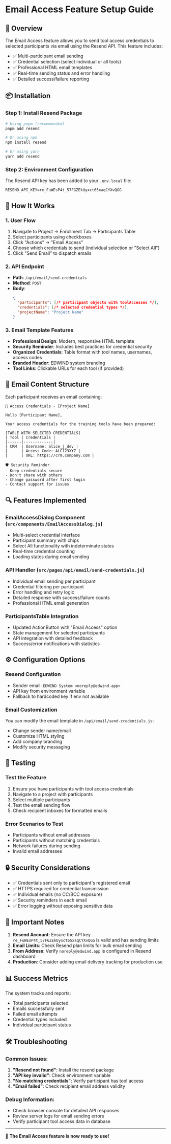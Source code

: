# Email Access Feature Setup Guide

## 🚀 Overview

The Email Access feature allows you to send tool access credentials to selected participants via email using the Resend API. This feature includes:

- ✅ Multi-participant email sending
- ✅ Credential selection (select individual or all tools)
- ✅ Professional HTML email templates
- ✅ Real-time sending status and error handling
- ✅ Detailed success/failure reporting

## 📦 Installation

### Step 1: Install Resend Package
```bash
# Using pnpm (recommended)
pnpm add resend

# Or using npm
npm install resend

# Or using yarn
yarn add resend
```

### Step 2: Environment Configuration
The Resend API key has been added to your `.env.local` file:
```env
RESEND_API_KEY=re_FuWEsP4t_57FGZEkUyxct65xaqCYXvQGG
```

## 🔧 How It Works

### 1. **User Flow**
1. Navigate to Project → Enrollment Tab → Participants Table
2. Select participants using checkboxes
3. Click "Actions" → "Email Access"
4. Choose which credentials to send (individual selection or "Select All")
5. Click "Send Email" to dispatch emails

### 2. **API Endpoint**
- **Path**: `/api/email/send-credentials`
- **Method**: `POST`
- **Body**:
  ```json
  {
    "participants": [/* participant objects with toolAccesses */],
    "credentials": [/* selected credential types */],
    "projectName": "Project Name"
  }
  ```

### 3. **Email Template Features**
- **Professional Design**: Modern, responsive HTML template
- **Security Reminder**: Includes best practices for credential security
- **Organized Credentials**: Table format with tool names, usernames, access codes
- **Branded Header**: EDWIND system branding
- **Tool Links**: Clickable URLs for each tool (if provided)

## 📧 Email Content Structure

Each participant receives an email containing:

```
🔐 Access Credentials - [Project Name]

Hello [Participant Name],

Your access credentials for the training tools have been prepared:

[TABLE WITH SELECTED CREDENTIALS]
| Tool | Credentials |
|------|-------------|
| CRM  | Username: alice_j_dev |
|      | Access Code: ALC123XYZ |
|      | URL: https://crm.company.com |

🛡️ Security Reminder
- Keep credentials secure
- Don't share with others  
- Change password after first login
- Contact support for issues
```

## 🔍 Features Implemented

### **EmailAccessDialog Component** (`src/components/EmailAccessDialog.js`)
- Multi-select credential interface
- Participant summary with chips
- Select All functionality with indeterminate states
- Real-time credential counting
- Loading states during email sending

### **API Handler** (`src/pages/api/email/send-credentials.js`)
- Individual email sending per participant
- Credential filtering per participant
- Error handling and retry logic
- Detailed response with success/failure counts
- Professional HTML email generation

### **ParticipantsTable Integration**
- Updated ActionButton with "Email Access" option
- State management for selected participants
- API integration with detailed feedback
- Success/error notifications with statistics

## ⚙️ Configuration Options

### **Resend Configuration**
- Sender email: `EDWIND System <noreply@edwind.app>`
- API key from environment variable
- Fallback to hardcoded key if env not available

### **Email Customization**
You can modify the email template in `/api/email/send-credentials.js`:
- Change sender name/email
- Customize HTML styling
- Add company branding
- Modify security messaging

## 🧪 Testing

### **Test the Feature**
1. Ensure you have participants with tool access credentials
2. Navigate to a project with participants
3. Select multiple participants
4. Test the email sending flow
5. Check recipient inboxes for formatted emails

### **Error Scenarios to Test**
- Participants without email addresses
- Participants without matching credentials  
- Network failures during sending
- Invalid email addresses

## 🔒 Security Considerations

- ✅ Credentials sent only to participant's registered email
- ✅ HTTPS required for credential transmission
- ✅ Individual emails (no CC/BCC exposure)
- ✅ Security reminders in each email
- ✅ Error logging without exposing sensitive data

## 🚨 Important Notes

1. **Resend Account**: Ensure the API key `re_FuWEsP4t_57FGZEkUyxct65xaqCYXvQGG` is valid and has sending limits
2. **Email Limits**: Check Resend plan limits for bulk email sending
3. **From Address**: Verify `noreply@edwind.app` is configured in Resend dashboard
4. **Production**: Consider adding email delivery tracking for production use

## 📊 Success Metrics

The system tracks and reports:
- Total participants selected
- Emails successfully sent
- Failed email attempts
- Credential types included
- Individual participant status

## 🛠️ Troubleshooting

### Common Issues:
1. **"Resend not found"**: Install the resend package
2. **"API key invalid"**: Check environment variable
3. **"No matching credentials"**: Verify participant has tool access
4. **"Email failed"**: Check recipient email address validity

### Debug Information:
- Check browser console for detailed API responses
- Review server logs for email sending errors
- Verify participant tool access data in database

---

🎉 **The Email Access feature is now ready to use!**